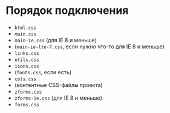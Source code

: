 Порядок подключения
===================

* `html.css`
* `main.css`
* `main-ie.css` (для IE 8 и меньше)
* (`main-ie-lte-7.css`, если нужно что-то для IE 8 и меньше)
* `links.css`
* `utils.css`
* `icons.css`
* (`fonts.css`, если есть)
* `cols.css`
* (контентные CSS-файлы проекта)
* `zforms.css`
* `zforms-ie.css` (для IE 8 и меньше)
* `forms.css`